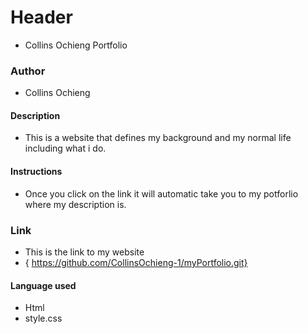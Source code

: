 # Header
* Collins Ochieng Portfolio

### Author
* Collins Ochieng
#### Description

* This is a website that defines my background and my normal life including what i do.
#### Instructions

* Once you click on the link it will automatic take you to my potforlio where my description is.

### Link
* This is the link to my website
* { https://github.com/CollinsOchieng-1/myPortfolio.git}

#### Language used
* Html
* style.css



